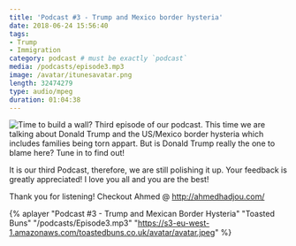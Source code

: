 ```yaml
---
title: 'Podcast #3 - Trump and Mexico border hysteria'
date: 2018-06-24 15:56:40
tags:
- Trump
- Immigration
category: podcast # must be exactly `podcast`
media: /podcasts/episode3.mp3
image: /avatar/itunesavatar.png
length: 32474279
type: audio/mpeg
duration: 01:04:38
---
```

![Time to build a wall?](/images/trump-wall.jpg)
Third episode of our podcast.
This time we are talking about Donald Trump and the US/Mexico border hysteria which includes families being torn appart.
But is Donald Trump really the one to blame here? Tune in to find out!
<!--more-->
It is our third Podcast, therefore, we are still polishing it up.
Your feedback is greatly appreciated!
I love you all and you are the best!

Thank you for listening!
Checkout Ahmed @ http://ahmedhadjou.com/

{% aplayer "Podcast #3 - Trump and Mexican Border Hysteria" "Toasted Buns" "/podcasts/Episode3.mp3" "https://s3-eu-west-1.amazonaws.com/toastedbuns.co.uk/avatar/avatar.jpeg" %}
